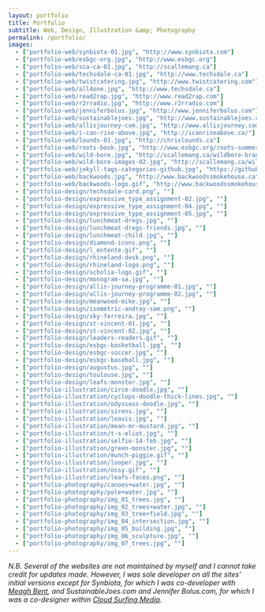 ```yaml
---
layout: portfolio
title: Portfolio
subtitle: Web, Design, Illustration &amp; Photography
permalink: /portfolio/
images:
  - ["portfolio-web/synbiota-01.jpg", "http://www.synbiota.com"]
  - ["portfolio-web/esbgc-org.jpg", "http://www.esbgc.org"]
  - ["portfolio-web/sca-ca-01.jpg", "http://scallemang.ca"]
  - ["portfolio-web/techsdale-ca-01.jpg", "http://www.techsdale.ca"]
  - ["portfolio-web/twistcatering.jpg", "http://www.twistcatering.com"]
  - ["portfolio-web/all4one.jpg", "http://www.techsdale.ca"]
  - ["portfolio-web/read2rap.jpg", "http://www.read2rap.com"]
  - ["portfolio-web/r2rradio.jpg", "http://www.r2rradio.com"]
  - ["portfolio-web/jenniferbolus.jpg", "http://www.jenniferbolus.com"]
  - ["portfolio-web/sustainablejoes.jpg", "http://www.sustainablejoes.com"]
  - ["portfolio-web/allisjourney-com.jpg", "http://www.allisjourney.com"]
  - ["portfolio-web/i-can-rise-above.jpg", "http://icanriseabove.ca/"]
  - ["portfolio-web/lounds-01.jpg", "http://chrislounds.ca"]
  - ["portfolio-web/roots-book.jpg", "http://www.esbgc.org/roots-summer-13/"]
  - ["portfolio-web/wild-bore.jpg", "http://scallemang.ca/wildbore-branded/"]
  - ["portfolio-web/wild-bore-images-02.jpg", "http://scallemang.ca/wildbore-images/"]
  - ["portfolio-web/jekyll-tags-categories-github.jpg", "https://github.com/scallemang/jekyll-tags-categories"]
  - ["portfolio-web/backwoods.jpg", "http://www.backwoodssmokehouse.ca"]
  - ["portfolio-web/backwoods-logo.gif", "http://www.backwoodssmokehouse.ca"]
  - ["portfolio-design/techsdale-card.png", ""]
  - ["portfolio-design/expressive_type_assignment-02.jpg", ""]
  - ["portfolio-design/expressive_type_assignment-04.jpg", ""]
  - ["portfolio-design/expressive_type_assignment-05.jpg", ""]
  - ["portfolio-design/lunchmeat-dregs.jpg", ""]
  - ["portfolio-design/lunchmeat-dregs-friends.jpg", ""]
  - ["portfolio-design/lunchmeat-child.jpg", ""]
  - ["portfolio-design/diamond-icons.png", ""]
  - ["portfolio-design/l_entente.gif", ""]
  - ["portfolio-design/rhineland-desk.png", ""]
  - ["portfolio-design/rhineland-logo.png", ""]
  - ["portfolio-design/scholia-logo.gif", ""]
  - ["portfolio-design/monogram-sa.jpg", ""]
  - ["portfolio-design/allis-journey-programme-01.jpg", ""]
  - ["portfolio-design/allis-journey-programme-02.jpg", ""]
  - ["portfolio-design/meanwood-mike.jpg", ""]
  - ["portfolio-design/isometric-andray-sam.png", ""]
  - ["portfolio-design/sky-ferreira.jpg", ""]
  - ["portfolio-design/st-vincent-01.jpg", ""]
  - ["portfolio-design/st-vincent-02.jpg", ""]
  - ["portfolio-design/leaders-readers.gif", ""]
  - ["portfolio-design/esbgc-basketball.jpg", ""]
  - ["portfolio-design/esbgc-soccer.jpg", ""]
  - ["portfolio-design/esbgc-baseball.jpg", ""]
  - ["portfolio-design/augustus.jpg", ""]
  - ["portfolio-design/toulouse.jpg", ""]
  - ["portfolio-design/leafs-monster.jpg", ""]
  - ["portfolio-illustration/circe-doodle.jpg", ""]
  - ["portfolio-illustration/cyclops-doodle-thick-lines.jpg", ""]
  - ["portfolio-illustration/odysseus-doodle.jpg", ""]
  - ["portfolio-illustration/sirens.jpg", ""]
  - ["portfolio-illustration/leavis.jpg", ""]
  - ["portfolio-illustration/mean-mr-mustard.jpg", ""]
  - ["portfolio-illustration/t-s-eliot.jpg", ""]
  - ["portfolio-illustration/selfie-14-feb.jpg", ""]
  - ["portfolio-illustration/green-monster.jpg", ""]
  - ["portfolio-illustration/munch-piggie.gif", ""]
  - ["portfolio-illustration/looper.jpg", ""]
  - ["portfolio-illustration/ossy.gif", ""]
  - ["portfolio-illustration/leafs-faces.png", ""]
  - ["portfolio-photography/canoes+water.jpg", ""]
  - ["portfolio-photography/pole+water.jpg", ""]
  - ["portfolio-photography/img_01_trees.jpg", ""]
  - ["portfolio-photography/img_02_trees+water.jpg", ""]
  - ["portfolio-photography/img_03_tree+field.jpg", ""]
  - ["portfolio-photography/img_04_intersection.jpg", ""]
  - ["portfolio-photography/img_05_building.jpg", ""]
  - ["portfolio-photography/img_06_sculpture.jpg", ""]
  - ["portfolio-photography/img_07_trees.jpg", ""]
---
```


*N.B. Several of the websites are not maintained by myself and I cannot take credit for updates made. However, I was sole developer on all the sites&rsquo; initial versions except for Synbiota, for which I was co-developer with [Meagh Bent](http://www.meagh.com), and SustainableJoes.com and Jennifer Bolus.com, for which I was a co-designer within [Cloud Surfing Media](http://cloudsurfingmedia.com).*
